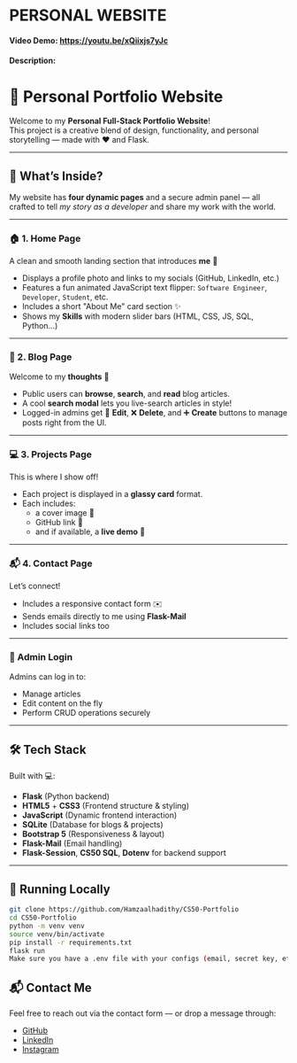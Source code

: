 # PERSONAL WEBSITE
#### Video Demo:  <https://youtu.be/xQiixjs7yJc>
#### Description:

# 🚀 Personal Portfolio Website

Welcome to my **Personal Full-Stack Portfolio Website**!  
This project is a creative blend of design, functionality, and personal storytelling — made with ❤️ and Flask.

---

## 🧠 What’s Inside?

My website has **four dynamic pages** and a secure admin panel — all crafted to tell *my story as a developer* and share my work with the world.

---

### 🏠 1. Home Page

A clean and smooth landing section that introduces **me** 👋  
- Displays a profile photo and links to my socials (GitHub, LinkedIn, etc.)
- Features a fun animated JavaScript text flipper: `Software Engineer`, `Developer`, `Student`, etc.
- Includes a short "About Me" card section ✨
- Shows my **Skills** with modern slider bars (HTML, CSS, JS, SQL, Python...)

---

### 📰 2. Blog Page

Welcome to my **thoughts** 💭  
- Public users can **browse**, **search**, and **read** blog articles.
- A cool **search modal** lets you live-search articles in style!
- Logged-in admins get 🔧 **Edit**, ❌ **Delete**, and ➕ **Create** buttons to manage posts right from the UI.

---

### 💻 3. Projects Page

This is where I show off!  
- Each project is displayed in a **glassy card** format.
- Each includes:
  - a cover image 📸  
  - GitHub link 🔗  
  - and if available, a **live demo** 🚀  

---

### 📬 4. Contact Page

Let’s connect!  
- Includes a responsive contact form ✉️
- Sends emails directly to me using **Flask-Mail**
- Includes social links too

---

### 🔐 Admin Login

Admins can log in to:
- Manage articles
- Edit content on the fly
- Perform CRUD operations securely

---

## 🛠️ Tech Stack

Built with 💻:

- **Flask** (Python backend)
- **HTML5** + **CSS3** (Frontend structure & styling)
- **JavaScript** (Dynamic frontend interaction)
- **SQLite** (Database for blogs & projects)
- **Bootstrap 5** (Responsiveness & layout)
- **Flask-Mail** (Email handling)
- **Flask-Session**, **CS50 SQL**, **Dotenv** for backend support

---

## 🔧 Running Locally

```bash
git clone https://github.com/Hamzaalhadithy/CS50-Portfolio
cd CS50-Portfolio
python -m venv venv
source venv/bin/activate
pip install -r requirements.txt
flask run
Make sure you have a .env file with your configs (email, secret key, etc.)
```


## 📬 Contact Me
Feel free to reach out via the contact form — or drop a message through:
- <a name="github" href="https://github.com/Hamzaalhadithy">GitHub</a> 
- <a name="github" href="https://www.linkedin.com/in/hamzah-alhadeethi-20354824a/">LinkedIn</a> 
- <a name="github" href="https://www.instagram.com/hamzaalhadithy_/">Instagram</a> 
